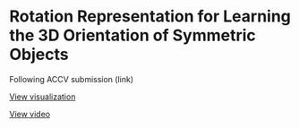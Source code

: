 # Rotation Representation for Learning the 3D Orientation of Symmetric Objects
Following ACCV submission (link)

[View visualization](https://akriegler.github.io/symmetry-aware_rotation_representation)

[View video](https://akriegler.github.io/symmetry-aware_rotation_representation/video/verification.mp4)